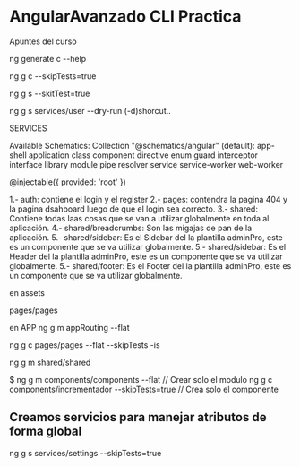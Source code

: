# AngularAvanzado CLI Practica
Apuntes del curso

<!-- 1.- Ayuda el componente-->
ng generate c --help

<!-- 2.-  Para crear un componente sin el testing -->
ng g c --skipTests=true

<!-- 3.- Para crear un servicio sin el archivo Test -->
ng g s --skitTest=true

<!-- 4.- Para simular crear directorios y archivos -->
ng g s services/user --dry-run (-d)shorcut..

<!-- Los servicios desde angular 6 Ya no es necesario invocarlos en el Modulo Principal  -->
SERVICES

<!-- ng g --help  Este comando Puede generar todo eso -->
Available Schematics:
  Collection "@schematics/angular" (default):
    app-shell
    application
    class
    component
    directive
    enum
    guard
    interceptor
    interface
    library
    module
    pipe
    resolver
    service
    service-worker
    web-worker

<!-- 5.- ng g guard  -->
<!-- Toda clase que tenga..  -->
@injectable({
    provided: 'root'
})
<!-- No necesita que se invoque en el modulo principal -->


<!-- Creando uel directorio actual de la aplicacion -->
1.- auth: contiene el login y el register
2.- pages: contendra la pagina 404 y la pagina dsahboard luego de que el login sea correcto.
3.- shared: Contiene todas laas cosas que se van a utilizar globalmente en toda al aplicación.
4.- shared/breadcrumbs: Son las migajas de pan de la aplicación.
5.- shared/sidebar: Es el Sidebar del la plantilla adminPro, este es un componente que se va utilizar globalmente.
5.- shared/sidebar: Es el Header del la plantilla adminPro, este es un componente que se va utilizar globalmente.
5.- shared/footer: Es el Footer del la plantilla adminPro, este es un componente que se va utilizar globalmente.


<!-- Agregando libreria de adminPro al index y copiando los plugins a los assets -->
en assets

<!-- La app principal MAIN se pone  en el componenete principal  -->
pages/pages

<!-- Crear un modulo appRouting -->
en APP
ng g m appRouting --flat


<!-- Separar el template principal Admin pro de la pagina login -->
ng g c pages/pages --flat --skipTests -is <!-- Esta pagina se mostrara cuando se este autentificado -->

<!-- Creacion de un modulo -->
ng g m shared/shared

<!-- Los components son pequequeños pedasos de la aplicacion -->
$ ng g m components/components --flat  // Crear solo el modulo
ng g c components/incrementador --skipTests=true // Crea solo el componente

## Creamos servicios para manejar atributos de forma global
ng g s services/settings --skipTests=true